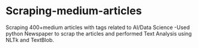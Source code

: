 # Scraping-medium-articles
Scraping 400+medium articles with tags related to AI/Data Science 
  -Used python Newspaper to scrap the articles and performed Text Analysis using NLTk and TextBlob.
